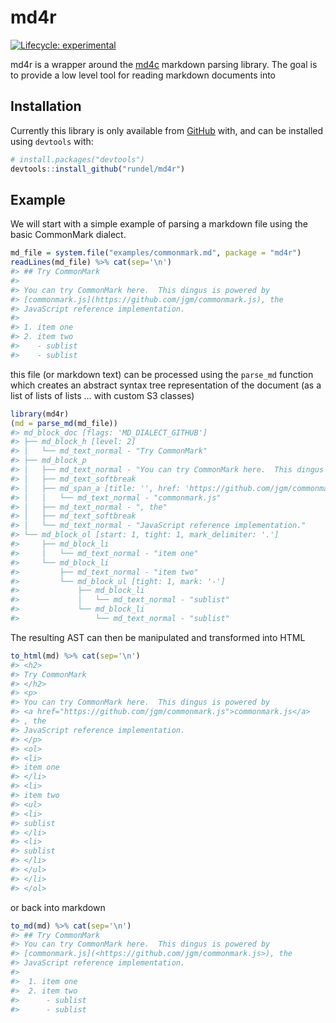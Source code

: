
<!-- README.md is generated from README.Rmd. Please edit that file -->

# md4r

<!-- badges: start -->

[![Lifecycle:
experimental](https://img.shields.io/badge/lifecycle-experimental-orange.svg)](https://lifecycle.r-lib.org/articles/stages.html#experimental)
<!-- badges: end -->

md4r is a wrapper around the [md4c](https://github.com/mity/md4c)
markdown parsing library. The goal is to provide a low level tool for
reading markdown documents into

## Installation

Currently this library is only available from
[GitHub](https://github.com/) with, and can be installed using
`devtools` with:

``` r
# install.packages("devtools")
devtools::install_github("rundel/md4r")
```

## Example

We will start with a simple example of parsing a markdown file using the
basic CommonMark dialect.

``` r
md_file = system.file("examples/commonmark.md", package = "md4r")
readLines(md_file) %>% cat(sep='\n')
#> ## Try CommonMark
#> 
#> You can try CommonMark here.  This dingus is powered by
#> [commonmark.js](https://github.com/jgm/commonmark.js), the
#> JavaScript reference implementation.
#> 
#> 1. item one
#> 2. item two
#>    - sublist
#>    - sublist
```

this file (or markdown text) can be processed using the `parse_md`
function which creates an abstract syntax tree representation of the
document (as a list of lists of lists … with custom S3 classes)

``` r
library(md4r)
(md = parse_md(md_file))
#> md_block_doc [flags: 'MD_DIALECT_GITHUB']
#> ├── md_block_h [level: 2]
#> │   └── md_text_normal - "Try CommonMark"
#> ├── md_block_p
#> │   ├── md_text_normal - "You can try CommonMark here.  This dingus is powered by"
#> │   ├── md_text_softbreak
#> │   ├── md_span_a [title: '', href: 'https://github.com/jgm/commonmark.js']
#> │   │   └── md_text_normal - "commonmark.js"
#> │   ├── md_text_normal - ", the"
#> │   ├── md_text_softbreak
#> │   └── md_text_normal - "JavaScript reference implementation."
#> └── md_block_ol [start: 1, tight: 1, mark_delimiter: '.']
#>     ├── md_block_li
#>     │   └── md_text_normal - "item one"
#>     └── md_block_li
#>         ├── md_text_normal - "item two"
#>         └── md_block_ul [tight: 1, mark: '-']
#>             ├── md_block_li
#>             │   └── md_text_normal - "sublist"
#>             └── md_block_li
#>                 └── md_text_normal - "sublist"
```

The resulting AST can then be manipulated and transformed into HTML

``` r
to_html(md) %>% cat(sep='\n')
#> <h2>
#> Try CommonMark
#> </h2>
#> <p>
#> You can try CommonMark here.  This dingus is powered by
#> <a href="https://github.com/jgm/commonmark.js">commonmark.js</a>
#> , the
#> JavaScript reference implementation.
#> </p>
#> <ol>
#> <li>
#> item one
#> </li>
#> <li>
#> item two
#> <ul>
#> <li>
#> sublist
#> </li>
#> <li>
#> sublist
#> </li>
#> </ul>
#> </li>
#> </ol>
```

or back into markdown

``` r
to_md(md) %>% cat(sep='\n')
#> ## Try CommonMark
#> You can try CommonMark here.  This dingus is powered by
#> [commonmark.js](<https://github.com/jgm/commonmark.js>), the
#> JavaScript reference implementation.
#> 
#>  1. item one
#>  2. item two
#>      - sublist
#>      - sublist
```

